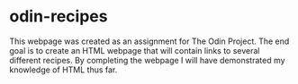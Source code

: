 # odin-recipes
This webpage was created as an assignment for The Odin Project. 
The end goal is to create an HTML webpage that will contain links to several different recipes.
By completing the webpage I will have demonstrated my knowledge of HTML thus far. 
